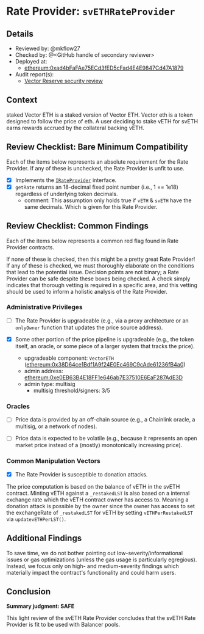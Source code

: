 # Rate Provider: `svETHRateProvider`

## Details
- Reviewed by: @mkflow27
- Checked by: @\<GitHub handle of secondary reviewer\>
- Deployed at:
    - [ethereum:0xad4bFaFAe75ECd3fED5cFad4E4E9847Cd47A1879](https://etherscan.io/address/0xad4bFaFAe75ECd3fED5cFad4E4E9847Cd47A1879#code)
- Audit report(s):
    - [Vector Reserve security review](https://github.com/JacoboLansac/audits/blob/main/solo/vector-reserve.md)

## Context
staked Vector ETH is a staked version of Vector ETH. Vector eth is a token designed to follow the price of eth. A user deciding to stake vETH for svETH earns rewards accrued by the collateral backing vETH.
## Review Checklist: Bare Minimum Compatibility
Each of the items below represents an absolute requirement for the Rate Provider. If any of these is unchecked, the Rate Provider is unfit to use.

- [x] Implements the [`IRateProvider`](https://github.com/balancer/balancer-v2-monorepo/blob/bc3b3fee6e13e01d2efe610ed8118fdb74dfc1f2/pkg/interfaces/contracts/pool-utils/IRateProvider.sol) interface.
- [x] `getRate` returns an 18-decimal fixed point number (i.e., 1 == 1e18) regardless of underlying token decimals.
    - comment: This assumption only holds true if `vETH` & `svETH` have the same decimals. Which is given for this Rate Provider.

## Review Checklist: Common Findings
Each of the items below represents a common red flag found in Rate Provider contracts.

If none of these is checked, then this might be a pretty great Rate Provider! If any of these is checked, we must thoroughly elaborate on the conditions that lead to the potential issue. Decision points are not binary; a Rate Provider can be safe despite these boxes being checked. A check simply indicates that thorough vetting is required in a specific area, and this vetting should be used to inform a holistic analysis of the Rate Provider.

### Administrative Privileges
- [ ] The Rate Provider is upgradeable (e.g., via a proxy architecture or an `onlyOwner` function that updates the price source address).

- [x] Some other portion of the price pipeline is upgradeable (e.g., the token itself, an oracle, or some piece of a larger system that tracks the price).
    - upgradeable component: `VectorETH` ([ethereum:0x38D64ce1Bdf1A9f24E0Ec469C9cAde61236fB4a0](https://etherscan.io/address/0x38D64ce1Bdf1A9f24E0Ec469C9cAde61236fB4a0#code))
    - admin address: [ethereum:0xe0EB63B4E18FF1e646ab7E37510E6EaF287AdE3D](https://etherscan.io/address/0xe0EB63B4E18FF1e646ab7E37510E6EaF287AdE3D)
    - admin type: multisig
        - multisig threshold/signers: 3/5

### Oracles
- [ ] Price data is provided by an off-chain source (e.g., a Chainlink oracle, a multisig, or a network of nodes).

- [ ] Price data is expected to be volatile (e.g., because it represents an open market price instead of a (mostly) monotonically increasing price).

### Common Manipulation Vectors
- [x] The Rate Provider is susceptible to donation attacks.

The price computation is based on the balance of vETH in the svETH contract. Minting vETH against a `_restakedLST` is also based on a internal exchange rate which the vETH contract owner has access to. Meaning a donation attack is possible by the owner since the owner has access to set the exchangeRate of `_restakedLST` for vETH by setting `vETHPerRestakedLST` via `updatevETHPerLST()`. 

## Additional Findings
To save time, we do not bother pointing out low-severity/informational issues or gas optimizations (unless the gas usage is particularly egregious). Instead, we focus only on high- and medium-severity findings which materially impact the contract's functionality and could harm users.

## Conclusion
**Summary judgment: SAFE**

This light review of the svETH Rate Provider concludes that the svETH Rate Provider is fit to be used with Balancer pools.
